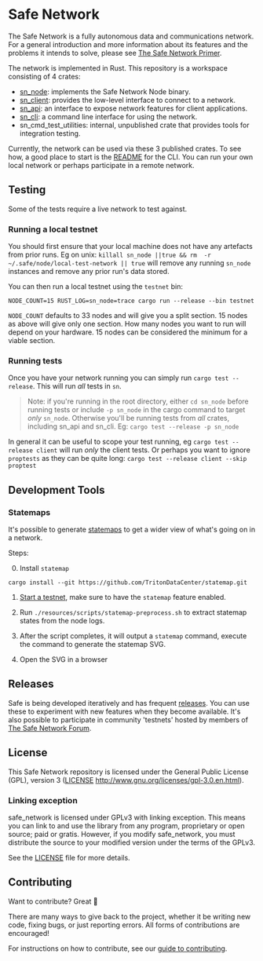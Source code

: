 # Safe Network

The Safe Network is a fully autonomous data and communications network. For a general introduction and more information about its features and the problems it intends to solve, please see [The Safe Network Primer](https://primer.safenetwork.org/).

The network is implemented in Rust. This repository is a workspace consisting of 4 crates:

* [sn_node](https://crates.io/crates/sn_node): implements the Safe Network Node binary.
* [sn_client](https://crates.io/crates/sn_client): provides the low-level interface to connect to a network.
* [sn_api](https://crates.io/crates/sn_api): an interface to expose network features for client applications.
* [sn_cli](https://crates.io/crates/sn_cli): a command line interface for using the network.
* sn_cmd_test_utilities: internal, unpublished crate that provides tools for integration testing.

Currently, the network can be used via these 3 published crates. To see how, a good place to start is the [README](sn_cli/README.md) for the CLI. You can run your own local network or perhaps participate in a remote network.

## Testing

Some of the tests require a live network to test against.

### Running a local testnet

You should first ensure that your local machine does not have any artefacts from prior runs. Eg on unix: `killall sn_node ||true && rm  -r ~/.safe/node/local-test-network || true` will remove any running `sn_node` instances and remove any prior run's data stored.

You can then run a local testnet using the `testnet` bin:

`NODE_COUNT=15 RUST_LOG=sn_node=trace cargo run --release --bin testnet`

`NODE_COUNT` defaults to 33 nodes and will give you a split section. 15 nodes as above will give only one section. How many nodes you want to run will depend on your hardware. 15 nodes can be considered the minimum for a viable section.

### Running tests

Once you have your network running you can simply run `cargo test --release`. This will run _all_ tests in `sn`. 

> Note: if you're running in the root directory, either `cd sn_node` before running tests or include `-p sn_node` in the cargo command to target _only_ `sn_node`. Otherwise you'll be running tests from _all_ crates, including sn_api and sn_cli. Eg: `cargo test --release -p sn_node`

In general it can be useful to scope your test running, eg `cargo test --release client` will run _only_ the client tests. Or perhaps you want to ignore `proptests` as they can be quite long: `cargo test --release client --skip proptest`

## Development Tools

### Statemaps

It's possible to generate [statemaps](https://github.com/TritonDataCenter/statemap) to get a wider view of what's going on in a network.

Steps:

0. Install `statemap`

```
cargo install --git https://github.com/TritonDataCenter/statemap.git
```

1. [Start a testnet](#running-a-local-testnet), make sure to have the `statemap` feature enabled.

2. Run `./resources/scripts/statemap-preprocess.sh` to extract statemap states from the node logs.

3. After the script completes, it will output a `statemap` command, execute the command to generate the statemap SVG.

4. Open the SVG in a browser


## Releases

Safe is being developed iteratively and has frequent [releases](https://github.com/maidsafe/safe_network/releases). You can use these to experiment with new features when they become available. It's also possible to participate in community 'testnets' hosted by members of [The Safe Network Forum](https://safenetforum.org/).

## License

This Safe Network repository is licensed under the General Public License (GPL), version 3 ([LICENSE](LICENSE) http://www.gnu.org/licenses/gpl-3.0.en.html).

### Linking exception

safe_network is licensed under GPLv3 with linking exception. This means you can link to and use the library from any program, proprietary or open source; paid or gratis. However, if you modify safe_network, you must distribute the source to your modified version under the terms of the GPLv3.

See the [LICENSE](LICENSE) file for more details.

## Contributing

Want to contribute? Great :tada:

There are many ways to give back to the project, whether it be writing new code, fixing bugs, or just reporting errors. All forms of contributions are encouraged!

For instructions on how to contribute, see our [guide to contributing](https://github.com/maidsafe/QA/blob/master/CONTRIBUTING.md).
